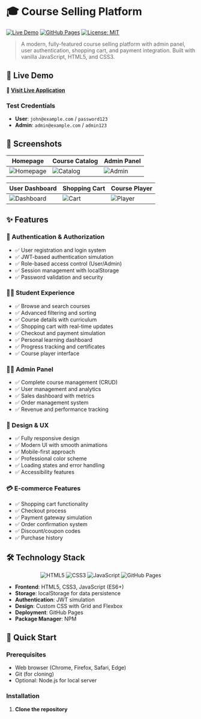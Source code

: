 # 🎓 Course Selling Platform

[![Live Demo](https://img.shields.io/badge/Live%20Demo-Visit%20Site-blue?style=for-the-badge)](https://yourusername.github.io/course-selling-platform)
[![GitHub Pages](https://img.shields.io/badge/Deployed%20on-GitHub%20Pages-green?style=for-the-badge)](https://pages.github.com/)
[![License: MIT](https://img.shields.io/badge/License-MIT-yellow.svg?style=for-the-badge)](https://opensource.org/licenses/MIT)

> A modern, fully-featured course selling platform with admin panel, user authentication, shopping cart, and payment integration. Built with vanilla JavaScript, HTML5, and CSS3.

## 🌟 Live Demo

**🔗 [Visit Live Application](https://yourusername.github.io/course-selling-platform)**

### Test Credentials
- **User**: `john@example.com` / `password123`
- **Admin**: `admin@example.com` / `admin123`

## 📸 Screenshots

<div align="center">

| Homepage | Course Catalog | Admin Panel |
|----------|----------------|-------------|
| ![Homepage](/api/placeholder/300/200) | ![Catalog](/api/placeholder/300/200) | ![Admin](/api/placeholder/300/200) |

| User Dashboard | Shopping Cart | Course Player |
|----------------|---------------|---------------|
| ![Dashboard](/api/placeholder/300/200) | ![Cart](/api/placeholder/300/200) | ![Player](/api/placeholder/300/200) |

</div>

## ✨ Features

### 🔐 Authentication & Authorization
- ✅ User registration and login system
- ✅ JWT-based authentication simulation
- ✅ Role-based access control (User/Admin)
- ✅ Session management with localStorage
- ✅ Password validation and security

### 👨‍🎓 Student Experience
- ✅ Browse and search courses
- ✅ Advanced filtering and sorting
- ✅ Course details with curriculum
- ✅ Shopping cart with real-time updates
- ✅ Checkout and payment simulation
- ✅ Personal learning dashboard
- ✅ Progress tracking and certificates
- ✅ Course player interface

### 👨‍💼 Admin Panel
- ✅ Complete course management (CRUD)
- ✅ User management and analytics
- ✅ Sales dashboard with metrics
- ✅ Order management system
- ✅ Revenue and performance tracking

### 🎨 Design & UX
- ✅ Fully responsive design
- ✅ Modern UI with smooth animations
- ✅ Mobile-first approach
- ✅ Professional color scheme
- ✅ Loading states and error handling
- ✅ Accessibility features

### 💳 E-commerce Features
- ✅ Shopping cart functionality
- ✅ Checkout process
- ✅ Payment gateway simulation
- ✅ Order confirmation system
- ✅ Discount/coupon codes
- ✅ Purchase history

## 🛠️ Technology Stack

<div align="center">

![HTML5](https://img.shields.io/badge/HTML5-E34F26?style=for-the-badge&logo=html5&logoColor=white)
![CSS3](https://img.shields.io/badge/CSS3-1572B6?style=for-the-badge&logo=css3&logoColor=white)
![JavaScript](https://img.shields.io/badge/JavaScript-F7DF1E?style=for-the-badge&logo=javascript&logoColor=black)
![GitHub Pages](https://img.shields.io/badge/GitHub%20Pages-222222?style=for-the-badge&logo=GitHub%20Pages&logoColor=white)

</div>

- **Frontend**: HTML5, CSS3, JavaScript (ES6+)
- **Storage**: localStorage for data persistence
- **Authentication**: JWT simulation
- **Design**: Custom CSS with Grid and Flexbox
- **Deployment**: GitHub Pages
- **Package Manager**: NPM

## 🚀 Quick Start

### Prerequisites
- Web browser (Chrome, Firefox, Safari, Edge)
- Git (for cloning)
- Optional: Node.js for local server

### Installation

1. **Clone the repository**
